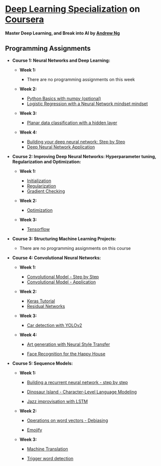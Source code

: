 # [Deep Learning Specialization](https://www.coursera.org/specializations/deep-learning) on [Coursera](https://www.coursera.org)

**Master Deep Learning, and Break into AI by [Andrew Ng](http://www.andrewng.org/)**

## Programming Assignments ##

- **Course 1: Neural Networks and Deep Learning:**

  - **Week 1:**

    - There are no programming assignments on this week

  - **Week 2:**

    - [Python Basics with numpy (optional)](https://github.com/phbraga/deep-learning-ai/tree/master/Neural%20Networks%20and%20Deep%20Learning/Week2-Optional-Python_Basics_With_Numpy_v3.ipynb)
    - [Logistic Regression with a Neural Network mindset mindset](https://github.com/phbraga/deep-learning-ai/tree/master/Neural%20Networks%20and%20Deep%20Learning/Week2-Logistic_Regression_with_a_Neural_Network_mindset_v5.ipynb)

  - **Week 3:**

    - [Planar data classification with a hidden layer](https://github.com/phbraga/deep-learning-ai/tree/master/Neural%20Networks%20and%20Deep%20Learning/Week3-Planar_data_classification_with_one_hidden_layer_v5.ipynb)

  - **Week 4:**

      * [Building your deep neural network: Step by Step](https://github.com/phbraga/deep-learning-ai/tree/master/Neural%20Networks%20and%20Deep%20Learning/Week4-Building_your_Deep_Neural_Network_Step_by_Step_v8.ipynb)
      - [Deep Neural Network Application](https://github.com/phbraga/deep-learning-ai/tree/master/Neural%20Networks%20and%20Deep%20Learning/Week4-Deep_Neural_Network_Application_v8.ipynb)

- **Course 2: Improving Deep Neural Networks: Hyperparameter tuning, Regularization and Optimization:**

  - **Week 1:**

    - [Initialization](https://github.com/phbraga/deep-learning-ai/tree/master/Improving%20Deep%20Neural%20Networks_Hyperparameter%20tuning%20-%20Regularization%20-%20Optimization/Week1-Initialization.ipynb)
    - [Regularization](https://github.com/phbraga/deep-learning-ai/tree/master/Improving%20Deep%20Neural%20Networks_Hyperparameter%20tuning%20-%20Regularization%20-%20Optimization/Week1-Regularization_v2.ipynb)
    - [Gradient Checking](https://github.com/phbraga/deep-learning-ai/tree/master/Improving%20Deep%20Neural%20Networks_Hyperparameter%20tuning%20-%20Regularization%20-%20Optimization/Week1-Gradient_Checking_v1.ipynb)

  - **Week 2:**

    - [Optimization](https://github.com/phbraga/deep-learning-ai/tree/master/Improving%20Deep%20Neural%20Networks_Hyperparameter%20tuning%20-%20Regularization%20-%20Optimization/Week2-Optimization_methods.ipynb)

  - **Week 3:**

    - [Tensorflow](https://github.com/phbraga/deep-learning-ai/tree/master/Improving%20Deep%20Neural%20Networks_Hyperparameter%20tuning%20-%20Regularization%20-%20Optimization/Week3-Tensorflow_Tutorial.ipynb)

- **Course 3: Structuring Machine Learning Projects:**

  - There are no programming assignments on this course

- **Course 4: Convolutional Neural Networks:**

  - **Week 1:**

    - [Convolutional Model - Step by Step](https://github.com/phbraga/deep-learning-ai/tree/master/Convolutional%20Neural%20Networks/Week1-Convolution_model-Step_by_Step-v2.ipynb)
    - [Convolutional Model - Application](https://github.com/phbraga/deep-learning-ai/tree/master/Convolutional%20Neural%20Networks/Week1-Convolution_model-Application-v1.ipynb)

  - **Week 2:**

    - [Keras Tutorial](https://github.com/phbraga/deep-learning-ai/tree/master/Convolutional%20Neural%20Networks/Week2-Keras_Tutorial-Happy_House-v2.ipynb)
    - [Residual Networks](https://github.com/phbraga/deep-learning-ai/tree/master/Convolutional%20Neural%20Networks/Week2-Residual_Networks-v2.ipynb)

  - **Week 3:**

    - [Car detection with YOLOv2](https://github.com/phbraga/deep-learning-ai/tree/master/Convolutional%20Neural%20Networks/Week3-Autonomous_driving_application-Car_detection-v3.ipynb)

  - **Week 4:**

    - [Art generation with Neural Style Transfer](https://github.com/phbraga/deep-learning-ai/tree/master/Convolutional%20Neural%20Networks/Week4-Art_Generation_with_Neural_Style_Transfer-v2.ipynb)

    - [Face Recognition for the Happy House](https://github.com/phbraga/deep-learning-ai/tree/master/Convolutional%20Neural%20Networks/Week4-Face_Recognition_for_the_Happy_House-v3.ipynb)


- **Course 5: Sequence Models:**

  - **Week 1:**

    - [Building a recurrent neural network - step by step](https://github.com/phbraga/deep-learning-ai/tree/master/Sequence%20Models/Week1-Building_a_Recurrent_Neural_Network-Step_by_Step-v3.ipynb)

    - [Dinosaur Island - Character-Level Language Modeling](https://github.com/phbraga/deep-learning-ai/tree/master/Sequence%20Models/Week1-Dinosaurus_Island-Character_level_language_model_final-v3.ipynb)

    - [Jazz improvisation with LSTM](https://github.com/phbraga/deep-learning-ai/tree/master/Sequence%20Models/Week1-Improvise_a_Jazz_Solo_with_an_LSTM_Network-v3.ipynb)

  - **Week 2:**

    - [Operations on word vectors - Debiasing](https://github.com/phbraga/deep-learning-ai/tree/master/Sequence%20Models/Week2-Operations_on_word_vectors-v2.ipynb)

    - [Emojify](https://github.com/phbraga/deep-learning-ai/tree/master/Sequence%20Models/Week2-Emojify-v2.ipynb)

  - **Week 3:**

    - [Machine Translation](https://github.com/phbraga/deep-learning-ai/tree/master/Sequence%20Models/Week3-Neural_machine_translation_with_attention-v4.ipynb)

    - [Trigger word detection](https://github.com/phbraga/deep-learning-ai/tree/master/Sequence%20Models/Week3-Trigger_word_detection-v1.ipynb)
